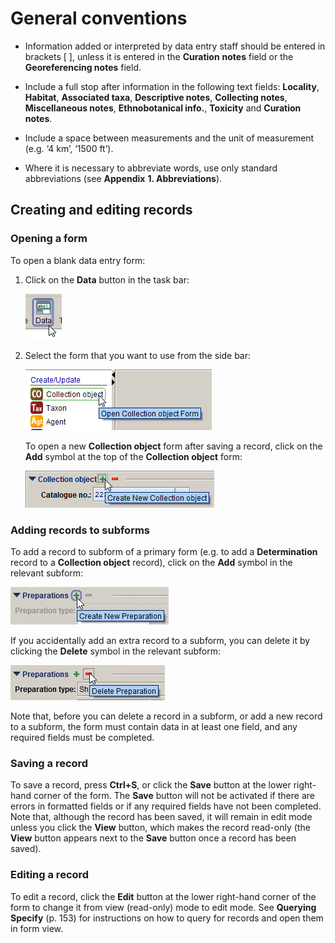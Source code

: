 # General conventions

-   Information added or interpreted by data entry staff should be entered in brackets \[ \], unless it is entered in the **Curation** **notes** field or the **Georeferencing notes** field.

-   Include a full stop after information in the following text fields: **Locality**, **Habitat**, **Associated taxa**, **Descriptive notes**, **Collecting notes**, **Miscellaneous notes**, **Ethnobotanical info.**, **Toxicity** and **Curation notes**.

-   Include a space between measurements and the unit of measurement (e.g. ‘4 km’, ‘1500 ft’).

-   Where it is necessary to abbreviate words, use only standard abbreviations (see **Appendix** **1. Abbreviations**).

## Creating and editing records

### Opening a form

To open a blank data entry form:

1.  Click on the **Data** button in the task bar:

    ![](./media/image57.png)

2.  Select the form that you want to use from the side bar:

    ![](./media/image58.png)

    To open a new **Collection object** form after saving a record, click on the **Add** symbol at the top of the **Collection object** form:

    ![](./media/image59.png)

### Adding records to subforms

To add a record to subform of a primary form (e.g. to add a **Determination** record to a **Collection object** record), click on the **Add** symbol in the relevant subform:

![](./media/image60.jpg)

If you accidentally add an extra record to a subform, you can delete it by clicking the **Delete** symbol in the relevant subform:

![](./media/image61.jpg)

Note that, before you can delete a record in a subform, or add a new record to a subform, the form must contain data in at least one field, and any required fields must be completed.

### Saving a record

To save a record, press **Ctrl+S**, or click the **Save** button at the lower right-hand corner of the form. The **Save** button will not be activated if there are errors in formatted fields or if any required fields have not been completed. Note that, although the record has been saved, it will remain in edit mode unless you click the **View** button, which makes the record read-only (the **View** button appears next to the **Save** button once a record has been saved).

### Editing a record

To edit a record, click the **Edit** button at the lower right-hand corner of the form to change it from view (read-only) mode to edit mode. See **Querying Specify** (p. 153) for instructions on how to query for records and open them in form view.

